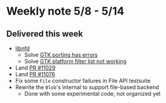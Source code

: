 # Weekly note 5/8 - 5/14

## Delivered this week

- [libnfd](https://github.com/izgzhen/libnfd)
    - Solve [GTK porting has errors](https://github.com/izgzhen/libnfd/issues/5)
    - Solve [GTK platform filter list not working](https://github.com/izgzhen/libnfd/issues/4)
- Land [PR #11029](https://github.com/servo/servo/pull/11029)
- Land [PR #11076](https://github.com/servo/servo/pull/11076)
- Fix some `File` constructor failures in File API testsuite
- Rewrite the `Blob`'s internal to support file-based backend
    + Done with some experimental code, not organized yet



